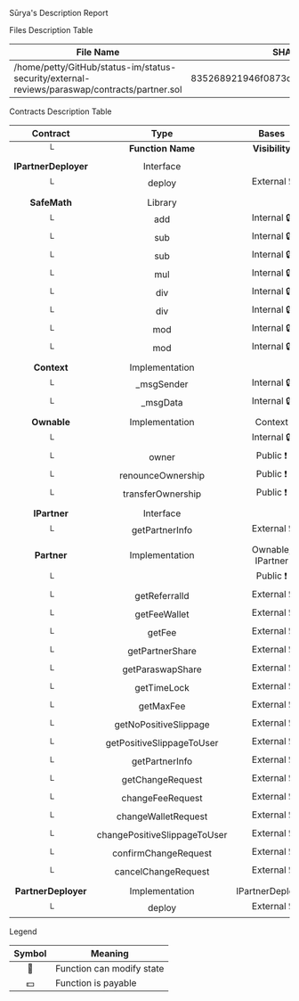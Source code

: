  Sūrya's Description Report

 Files Description Table


|  File Name  |  SHA-1 Hash  |
|-------------|--------------|
| /home/petty/GitHub/status-im/status-security/external-reviews/paraswap/contracts/partner.sol | 835268921946f0873cb8f287391dab0dba15cfd9 |


 Contracts Description Table


|  Contract  |         Type        |       Bases      |                  |                 |
|:----------:|:-------------------:|:----------------:|:----------------:|:---------------:|
|     └      |  **Function Name**  |  **Visibility**  |  **Mutability**  |  **Modifiers**  |
||||||
| **IPartnerDeployer** | Interface |  |||
| └ | deploy | External ❗️ | 🛑  |NO❗️ |
||||||
| **SafeMath** | Library |  |||
| └ | add | Internal 🔒 |   | |
| └ | sub | Internal 🔒 |   | |
| └ | sub | Internal 🔒 |   | |
| └ | mul | Internal 🔒 |   | |
| └ | div | Internal 🔒 |   | |
| └ | div | Internal 🔒 |   | |
| └ | mod | Internal 🔒 |   | |
| └ | mod | Internal 🔒 |   | |
||||||
| **Context** | Implementation |  |||
| └ | _msgSender | Internal 🔒 |   | |
| └ | _msgData | Internal 🔒 |   | |
||||||
| **Ownable** | Implementation | Context |||
| └ | <Constructor> | Internal 🔒 | 🛑  | |
| └ | owner | Public ❗️ |   |NO❗️ |
| └ | renounceOwnership | Public ❗️ | 🛑  | onlyOwner |
| └ | transferOwnership | Public ❗️ | 🛑  | onlyOwner |
||||||
| **IPartner** | Interface |  |||
| └ | getPartnerInfo | External ❗️ |   |NO❗️ |
||||||
| **Partner** | Implementation | Ownable, IPartner |||
| └ | <Constructor> | Public ❗️ | 🛑  |NO❗️ |
| └ | getReferralId | External ❗️ |   |NO❗️ |
| └ | getFeeWallet | External ❗️ |   |NO❗️ |
| └ | getFee | External ❗️ |   |NO❗️ |
| └ | getPartnerShare | External ❗️ |   |NO❗️ |
| └ | getParaswapShare | External ❗️ |   |NO❗️ |
| └ | getTimeLock | External ❗️ |   |NO❗️ |
| └ | getMaxFee | External ❗️ |   |NO❗️ |
| └ | getNoPositiveSlippage | External ❗️ |   |NO❗️ |
| └ | getPositiveSlippageToUser | External ❗️ |   |NO❗️ |
| └ | getPartnerInfo | External ❗️ |   |NO❗️ |
| └ | getChangeRequest | External ❗️ |   |NO❗️ |
| └ | changeFeeRequest | External ❗️ | 🛑  | onlyOwner |
| └ | changeWalletRequest | External ❗️ | 🛑  | onlyOwner |
| └ | changePositiveSlippageToUser | External ❗️ | 🛑  | onlyOwner |
| └ | confirmChangeRequest | External ❗️ | 🛑  | onlyOwner |
| └ | cancelChangeRequest | External ❗️ | 🛑  | onlyOwner |
||||||
| **PartnerDeployer** | Implementation | IPartnerDeployer |||
| └ | deploy | External ❗️ | 🛑  |NO❗️ |


 Legend

|  Symbol  |  Meaning  |
|:--------:|-----------|
|    🛑    | Function can modify state |
|    💵    | Function is payable |

